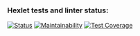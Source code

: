 ### Hexlet tests and linter status:
[![Status](https://github.com/NikitaPoznan/java-project-71/workflows/hexlet-check/badge.svg)](https://github.com/NikitaPoznan/java-project-71/actions)
[![Maintainability](https://api.codeclimate.com/v1/badges/43a346f5799013f5ee14/maintainability)](https://codeclimate.com/github/NikitaPoznan/java-project-71/maintainability)
[![Test Coverage](https://api.codeclimate.com/v1/badges/43a346f5799013f5ee14/test_coverage)](https://codeclimate.com/github/NikitaPoznan/java-project-71/test_coverage)